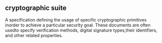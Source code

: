 ## cryptographic suite

A specification defining the usage of specific cryptographic primitives inorder to achieve a particular security goal. These documents are often usedto specify verification methods, digital signature types,their identifiers, and other related properties.


